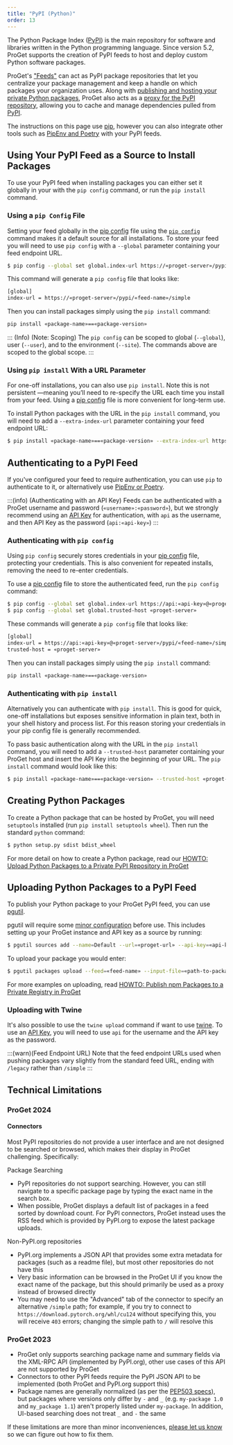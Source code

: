 ```yaml
---
title: "PyPI (Python)"
order: 13
---
```


The Python Package Index ([PyPI](https://pypi.org/)) is the main repository for software and libraries written in the Python programming language. Since version 5.2, ProGet supports the creation of PyPI feeds to host and deploy custom Python software packages.

ProGet's ["Feeds"](/docs/proget/feeds/feed-overview) can act as PyPI package repositories that let you centralize your package management and keep a handle on which packages your organization uses. Along with [publishing and hosting your private Python packages](/docs/proget/feeds/pypi/howto-pypi-publish), ProGet also acts as a [proxy for the PyPI repository](/docs/proget/feeds/pypi/howto-pypi-proxy), allowing you to cache and manage dependencies pulled from [PyPI](https://pypi.org/).

The instructions on this page use [pip](https://pip.pypa.io/), however you can also integrate other tools such as [PipEnv and Poetry](/docs/proget/feeds/pypi/integrate-pypi-others) with your PyPI feeds. 

## Using Your PyPI Feed as a Source to Install Packages

To use your PyPI feed when installing packages you can either set it globally in your with the `pip config` command, or run the `pip install` command. 

### Using a `pip Config` File

Setting your feed globally in the [pip config](https://pip.pypa.io/en/stable/topics/configuration/) file using the [`pip config`](https://pip.pypa.io/en/stable/cli/pip_config/) command makes it a default source for all installations. To store your feed you will need to use `pip config` with a `--global` parameter containing your feed endpoint URL.

```bash
$ pip config --global set global.index-url https://«proget-server»/pypi/«feed-name»/simple 
```

This command will generate a `pip config` file that looks like:

```bash
[global]
index-url = https://«proget-server»/pypi/«feed-name»/simple 
```

Then you can install packages simply using the `pip install` command:

```bash
pip install «package-name»==«package-version»
```

::: (Info) (Note: Scoping)
The `pip config` can be scoped to global (`--global`), user (`--user`), and to the environment (`--site`). The commands above are scoped to the global scope.
:::

### Using `pip install` With a URL Parameter

For one-off installations, you can also use `pip install`. Note this is not persistent —meaning you’ll need to re-specify the URL each time you install from your feed. Using a [pip config](https://pip.pypa.io/en/stable/topics/configuration/) file is more convenient for long-term use.

To install Python packages with the URL in the `pip install` command, you will need to add a `--extra-index-url` parameter containing your feed endpoint URL:

```bash
$ pip install «package-name»==«package-version» --extra-index-url https://«proget-server»/pypi/«feed-name»/simple
```

## Authenticating to a PyPI Feed

If you've configured your feed to require authentication, you can use `pip` to authenticate to it, or alternatively use [PipEnv or Poetry](/docs/proget/feeds/pypi/integrate-pypi-others#authenticate-feed). 

:::(info) (Authenticating with an API Key)
Feeds can be authenticated with a ProGet username and password (`«username»:«password»`), but we strongly recommend using an [API Key](/docs/proget/reference-api/proget-apikeys) for authentication, with `api` as the username, and then API Key as the password (`api:«api-key»`)
:::

### Authenticating with `pip config`

Using `pip config` securely stores credentials in your [pip config](https://pip.pypa.io/en/stable/topics/configuration/) file, protecting your credentials. This is also convenient for repeated installs, removing the need to re-enter credentials.

To use a [pip config](https://pip.pypa.io/en/stable/topics/configuration/) file to store the authenticated feed, run the `pip config` command:

```bash
$ pip config --global set global.index-url https://api:«api-key»@«proget-server»/pypi/«feed-name»/simple 
$ pip config --global set global.trusted-host «proget-server»
```

These commands will generate a `pip config` file that looks like:

```bash
[global]
index-url = https://api:«api-key»@«proget-server»/pypi/«feed-name»/simple 
trusted-host = «proget-server»
```

Then you can install packages simply using the `pip install` command:

```bash
pip install «package-name»==«package-version»
```

### Authenticating with `pip install`

Alternatively you can authenticate with `pip install`. This is good for quick, one-off installations but exposes sensitive information in plain text, both in your shell history and process list. For this reason storing your credentials in your pip config file is generally recommended.

To pass basic authentication along with the URL in the `pip install` command, you will need to add a `--trusted-host` parameter containing your ProGet host and insert the API Key into the beginning of your URL. The `pip install` command would look like this:

```bash
$ pip install «package-name»==«package-version» --trusted-host «proget-server» -i https://api:«api-key»@«proget-server»/pypi/«feed-name»/simple 
```

## Creating Python Packages

To create a Python package that can be hosted by ProGet, you will need `setuptools` installed (run `pip install setuptools wheel`). Then run the standard `python` command:

```bash
$ python setup.py sdist bdist_wheel
```

For more detail on how to create a Python package, read our [HOWTO: Upload Python Packages to a Private PyPI Repository in ProGet](/docs/proget/feeds/pypi/howto-pypi-publish#create-package)

## Uploading Python Packages to a PyPI Feed

To publish your Python package to your ProGet PyPI feed, you can use [pgutil](/docs/proget/reference-api/proget-pgutil).

pgutil will require some [minor configuration](/docs/proget/reference-api/proget-pgutil#sources) before use. This includes setting up your ProGet instance and API key as a source by running:

```bash
$ pgutil sources add --name=Default --url=«proget-url» --api-key=«api-key»
```

To upload your package you would enter:

```bash
$ pgutil packages upload --feed=«feed-name» --input-file=«path-to-package»
```

For more examples on uploading, read [HOWTO: Publish npm Packages to a Private Registry in ProGet](/docs/proget/feeds/pypi/howto-pypi-publish#upload-package)

### Uploading with Twine

It's also possible to use the `twine upload` command if want to use [twine](https://pypi.org/project/twine/). To use an [API Key](/docs/proget/reference-api/proget-apikeys), you will need to use `api` for the username and the API key as the password. 

:::(warn)(Feed Endpoint URL)
Note that the feed endpoint URLs used when pushing packages vary slightly from the standard feed URL, ending with `/legacy` rather than `/simple`
:::

## Technical Limitations

### ProGet 2024

#### Connectors
Most PyPI repositories do not provide a user interface and are not designed to be searched or browsed, which makes their display in ProGet challenging. Specifically:

Package Searching

 * PyPI repositories do not support searching.  However, you can still navigate to a specific package page by typing the exact name in the search box.
 * When possible, ProGet displays a default list of packages in a feed sorted by download count. For PyPI connectors, ProGet instead uses the RSS feed which is provided by PyPI.org to expose the latest package uploads.

Non-PyPI.org repositories

 * PyPI.org implements a JSON API that provides some extra metadata for packages (such as a readme file), but most other repositories do not have this
 * Very basic information can be browsed in the ProGet UI if you know the exact name of the package, but this should primarily be used as a proxy instead of browsed directly
 * You may need to use the "Advanced" tab of the connector to specify an alternative `/simple` path; for example, if you try to connect to `https://download.pytorch.org/whl/cu124` without specifying this, you will receive `403` errors; changing the simple path to `/` will resolve this

### ProGet 2023
 * ProGet only supports searching package name and summary fields via the XML-RPC API (implemented by PyPI.org), other use cases of this API are not supported by ProGet
 * Connectors to other PyPI feeds require the PyPI JSON API to be implemented (both ProGet and PyPI.org support this)
 * Package names are generally normalized (as per the [PEP503 specs](https://www.python.org/dev/peps/pep-0503)), but packages where versions only differ by `-` and `_` (e.g. `my-package 1.0` and `my_package 1.1`) aren't properly listed under `my-package`. In addition, UI-based searching does not treat `_` and `-` the same
 
If these limitations are more than minor inconveniences, [please let us know](https://forums.inedo.com/) so we can figure out how to fix them.
